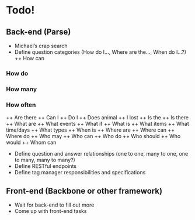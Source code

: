 # Todo!

## Back-end (Parse)
+ Michael’s crap search
+ Define question categories (How do I..., Where are the..., When do I...?)
++ How can
### How do
### How many
### How often
++ Are there
++ Can I
++ Do I
++ Does animal
++ I lost
++ Is the
++ Is there
++ What are
++ What events
++ What if
++ What is
++ What items
++ What time/days
++ What types
++ When is
++ Where are
++ Where can
++ Where do
++ Who may
++ Who can 
++ Who do
++ Who should
++ Who would
++ Whom can
+ Define question and answer relationships (one to one, many to one, one to many, many to many?)
+ Define RESTful endpoints
+ Define tag manager responsibilities and specifications

## Front-end (Backbone or other framework)
+ Wait for back-end to fill out more
+ Come up with front-end tasks
